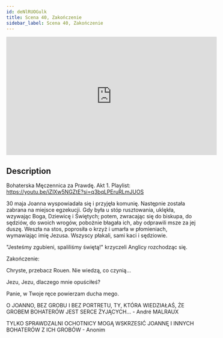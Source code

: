 ```yaml
---
id: deNlRUOGulk
title: Scena 40, Zakończenie
sidebar_label: Scena 40, Zakończenie
---
```


<iframe
  width="560"
  height="315"
  src="https://www.youtube.com/embed/deNlRUOGulk"
  title="YouTube video player"
  frameborder="0"
  allow="accelerometer; autoplay; clipboard-write; encrypted-media; gyroscope; picture-in-picture; web-share"
  referrerpolicy="strict-origin-when-cross-origin"
  allowfullscreen
></iframe>

## Description

Bohaterska Męczennica za Prawdę. Akt 1.
Playlist: https://youtu.be/iZlXw5NGZtE?si=q3bqLPEruRLmJUOS

30 maja Joanna wyspowiadała się i przyjęła komunię. Następnie została zabrana na miejsce egzekucji. Gdy była u stóp rusztowania, uklękła, wzywając Boga, Dziewicę i Świętych; potem, zwracając się do biskupa, do sędziów, do swoich wrogów, pobożnie błagała ich, aby odprawili msze za jej duszę. Weszła na stos, poprosiła o krzyż i umarła w płomieniach, wymawiając imię Jezusa. Wszyscy płakali, sami kaci i sędziowie.

"Jesteśmy zgubieni, spaliliśmy świętą!" krzyczeli Anglicy rozchodząc się.

Zakończenie:

Chryste, przebacz Rouen. Nie wiedzą, co czynią...

Jezu, Jezu, dlaczego mnie opuściłeś?

Panie, w Twoje ręce powierzam ducha mego.



O JOANNO, BEZ GROBU I BEZ PORTRETU, TY, KTÓRA WIEDZIAŁAŚ, ŻE GROBEM BOHATERÓW JEST SERCE ŻYJĄCYCH... - André MALRAUX


TYLKO SPRAWDZALNI OCHOTNICY MOGĄ WSKRZESIĆ JOANNĘ I INNYCH BOHATERÓW Z ICH GROBÓW - Anonim
